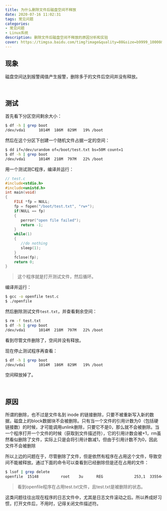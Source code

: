 ```yaml
---
title: 为什么删除文件后磁盘空间不释放
date: 2020-07-16 11:02:31
tags: 常见问题
categories:
- 常见问题
- Linux系统
description: 删除文件后磁盘空间不释放的原因分析和实验
cover: https://timgsa.baidu.com/timg?image&quality=80&size=b9999_10000&sec=1594878899027&di=f873d906117286440a61a4b821bfcbbe&imgtype=0&src=http%3A%2F%2F5b0988e595225.cdn.sohucs.com%2Fimages%2F20180916%2Fb4ccdc6b88ab43fca605caf3155d2dd0.jpeg
---
```




## 现象

磁盘空间达到报警阈值产生报警，删除多于的文件后空间并没有释放。



<br>



## 测试

首先看下分区空间剩余大小：

```bash
$ df -h | grep boot
/dev/vda1      1014M  186M  829M   19% /boot
```



然后在这个分区下创建一个随机文件占据一定的空间：

```bash
$ dd if=/dev/urandom of=/boot/test.txt bs=50M count=1
$ df -h | grep boot
/dev/vda1      1014M  218M  797M   22% /boot
```



用一个测试测C程序，编译并运行：

```c
// test.c
#include<stdio.h>
#include<unistd.h>
int main(void)
{
    FILE *fp = NULL;
    fp = fopen("/boot/test.txt", "rw+");
    if(NULL == fp)
    {
       perror("open file failed");
       return -1;
    }
    while(1)
    {
       //do nothing
       sleep(1);
    }
    fclose(fp);
    return 0;
}
```

> 这个程序就是打开测试文件，然后循环。



编译并运行：

```bash
$ gcc -o openfile test.c
$ ./openfile
```



然后删除测试文件`test.txt`，并查看剩余空间：

```bash
$ rm -f test.txt
$ df -h | grep boot
/dev/vda1      1014M  218M  797M   22% /boot
```



看到尽管文件删除了，空间并没有释放。



现在停止测试程序再查看：

```bash
$ df -h | grep boot
/dev/vda1      1014M  186M  829M   19% /boot
```

 空间释放掉了。



<br>



## 原因

所谓的删除，也不过是文件名到 inode 的链接删除，只要不被重新写入新的数据，磁盘上的block数据块不会被删除。只有当一个文件的引用计数为0（包括硬链接数）的时候，才可能调用unlink删除，只要它不是0，那么就不会被删除。当一个程序打开一个文件的时候（获取到文件描述符），它的引用计数会被+1，rm虽然看似删除了文件，实际上只是会将引用计数减1，但由于引用计数不为0，因此文件不会被删除



所以上边的问题在于，尽管删除了文件，但是依然有程序在占用这个文件，导致空间不能被释放。通过下面的命令可以查看到已经删除但是还在占用的文件：

```bash
$ lsof | grep delete
openfile  15148          root    3u      REG              253,1  33554431         86 /boot/test.txt (deleted)
```

> 看到openfile程序在占用test.txt文件，且test.txt是被删除的状态。



这类问题往往出现在程序的日志文件中，尤其是日志文件滚动之后。所以养成好习惯，打开文件后，不用时，记得关闭文件描述符。